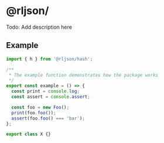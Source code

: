 # @rljson/

Todo: Add description here

## Example

```typescript
import { h } from '@rljson/hash';

/**
 * The example function demonstrates how the package works
 */
export const example = () => {
  const print = console.log;
  const assert = console.assert;

  const foo = new Foo();
  print(foo.foo());
  assert(foo.foo() === 'bar');
};

export class X {}
```
